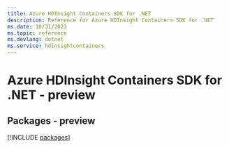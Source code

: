 ```yaml
---
title: Azure HDInsight Containers SDK for .NET
description: Reference for Azure HDInsight Containers SDK for .NET
ms.date: 10/31/2023
ms.topic: reference
ms.devlang: dotnet
ms.service: hdinsightcontainers
---
```

# Azure HDInsight Containers SDK for .NET - preview
## Packages - preview
[!INCLUDE [packages](hdinsight-containers-index.md)]